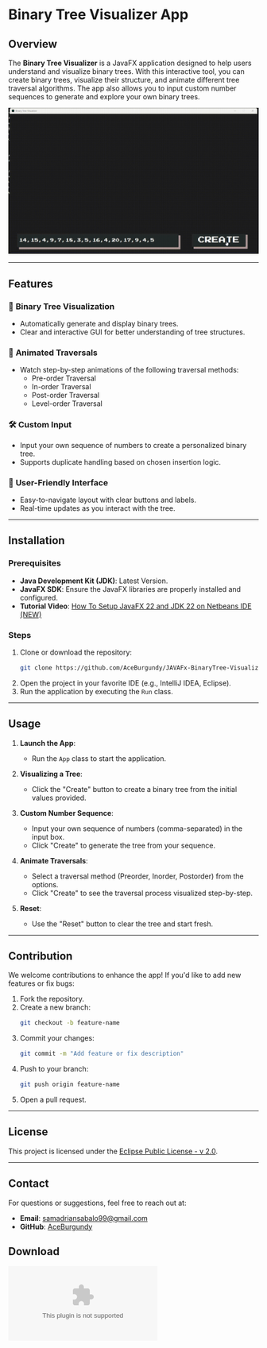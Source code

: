 # Binary Tree Visualizer App

## Overview

The **Binary Tree Visualizer** is a JavaFX application designed to help users understand and visualize binary trees. With this interactive tool, you can create binary trees, visualize their structure, and animate different tree traversal algorithms. The app also allows you to input custom number sequences to generate and explore your own binary trees.

![GIF](visualizer.gif)

---

## Features

### 🌳 **Binary Tree Visualization**
- Automatically generate and display binary trees.
- Clear and interactive GUI for better understanding of tree structures.

### 🔄 **Animated Traversals**
- Watch step-by-step animations of the following traversal methods:
  - Pre-order Traversal
  - In-order Traversal
  - Post-order Traversal
  - Level-order Traversal

### 🛠 **Custom Input**
- Input your own sequence of numbers to create a personalized binary tree.
- Supports duplicate handling based on chosen insertion logic.

### 🎨 **User-Friendly Interface**
- Easy-to-navigate layout with clear buttons and labels.
- Real-time updates as you interact with the tree.

---

## Installation

### Prerequisites
- **Java Development Kit (JDK)**: Latest Version.
- **JavaFX SDK**: Ensure the JavaFX libraries are properly installed and configured.
- **Tutorial Video**: [How To Setup JavaFX 22 and JDK 22 on Netbeans IDE (NEW)](https://www.youtube.com/watch?v=G8seLHAYT6k)
  
### Steps
1. Clone or download the repository:
   ```bash
   git clone https://github.com/AceBurgundy/JAVAFx-BinaryTree-Visualizer.git
   ```
2. Open the project in your favorite IDE (e.g., IntelliJ IDEA, Eclipse).
3. Run the application by executing the `Run` class.

---

## Usage

1. **Launch the App**:
   - Run the `App` class to start the application.

2. **Visualizing a Tree**:
   - Click the "Create" button to create a binary tree from the initial values provided.

3. **Custom Number Sequence**:
   - Input your own sequence of numbers (comma-separated) in the input box.
   - Click "Create" to generate the tree from your sequence.

4. **Animate Traversals**:
   - Select a traversal method (Preorder, Inorder, Postorder) from the options.
   - Click "Create" to see the traversal process visualized step-by-step.

5. **Reset**:
   - Use the "Reset" button to clear the tree and start fresh.

---

## Contribution

We welcome contributions to enhance the app! If you'd like to add new features or fix bugs:
1. Fork the repository.
2. Create a new branch:
   ```bash
   git checkout -b feature-name
   ```
3. Commit your changes:
   ```bash
   git commit -m "Add feature or fix description"
   ```
4. Push to your branch:
   ```bash
   git push origin feature-name
   ```
5. Open a pull request.

---

## License

This project is licensed under the [Eclipse Public License - v 2.0](LICENSE).

---

## Contact

For questions or suggestions, feel free to reach out at:
- **Email**: samadriansabalo99@gmail.com
- **GitHub**: [AceBurgundy](https://github.com/AceBurgundy)

## Download

![Binary Tree Visualizer.exe](https://github.com/AceBurgundy/JAVAFx-BinaryTree-Visualizer/raw/master/Binary%20Tree%20Visualizer.exe)
